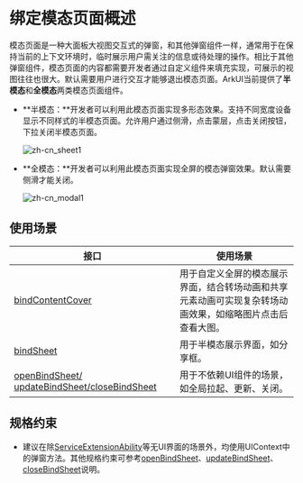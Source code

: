 # 绑定模态页面概述
<!--Kit: ArkUI-->
<!--Subsystem: ArkUI-->
<!--Owner: @CCFFWW-->
<!--SE: @yangfan229-->
<!--TSE: @lxl007-->

模态页面是一种大面板大视图交互式的弹窗，和其他弹窗组件一样，通常用于在保持当前的上下文环境时，临时展示用户需关注的信息或待处理的操作。相比于其他弹窗组件，模态页面的内容都需要开发者通过自定义组件来填充实现，可展示的视图往往也很大。默认需要用户进行交互才能够退出模态页面。ArkUI当前提供了**半模态**和**全模态**两类模态页面组件。

* **​半模态：​**开发者可以利用此模态页面实现多形态效果。支持不同宽度设备显示不同样式的半模态页面。允许用户通过侧滑，点击蒙层，点击关闭按钮，下拉关闭半模态页面。

  ![zh-cn_sheet1](./figures/sheet1.gif)

* **全模态：​**开发者可以利用此模态页面实现全屏的模态弹窗效果。默认需要侧滑才能关闭。

  ![zh-cn_modal1](./figures/modal1.gif)

## 使用场景

| 接口|使用场景  |
| ----------| ----------------------------------- |
| [bindContentCover](arkts-contentcover-page.md) | 用于自定义全屏的模态展示界面，结合转场动画和共享元素动画可实现复杂转场动画效果，如缩略图片点击后查看大图。 |
| [bindSheet](arkts-sheet-page.md)  | 用于半模态展示界面，如分享框。 |
| [openBindSheet/ updateBindSheet/closeBindSheet](../reference/apis-arkui/arkts-apis-uicontext-uicontext.md#openbindsheet12) | 用于不依赖UI组件的场景，如全局拉起、更新、关闭。|

## 规格约束

* 建议<!--Del-->在除[ServiceExtensionAbility](../../application-dev/application-models/serviceextensionability.md)等无UI界面的场景外，均<!--DelEnd-->使用UIContext中的弹窗方法。其他规格约束可参考[openBindSheet](../reference/apis-arkui/arkts-apis-uicontext-uicontext.md#openbindsheet12)、[updateBindSheet](../reference/apis-arkui/arkts-apis-uicontext-uicontext.md#updatebindsheet12)、[closeBindSheet](../reference/apis-arkui/arkts-apis-uicontext-uicontext.md#closebindsheet12)说明。

